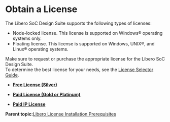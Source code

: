 # Obtain a License

The Libero SoC Design Suite supports the following types of licenses:

-   Node-locked license. This license is supported on Windows® operating systems only.
-   Floating license. This license is supported on Windows, UNIX®, and Linux® operating systems.

Make sure to request or purchase the appropriate license for the Libero SoC Design Suite.<br /> To determine the best license for your needs, see the [License Selector Guide](https://view.officeapps.live.com/op/view.aspx?src=https%3A%2F%2Fww1.microchip.com%2Fdownloads%2FaemDocuments%2Fdocuments%2FFPGA%2FProductDocuments%2FReleaseNotes%2Flibero_license_selector_guide.xlsm&wdOrigin=BROWSELINK).

-   **[Free License \(Silver\)](GUID-361D3204-3132-4058-BFDC-3712BC5DFFC5.md)**  

-   **[Paid License \(Gold or Platinum\)](GUID-6775B24E-57F8-4EBD-BFBC-6FE7EAA18506.md)**  

-   **[Paid IP License](GUID-908991FF-4CF5-4EBB-BBC8-44B91E5D4F8F.md)**  


**Parent topic:**[Libero License Installation Prerequisites](GUID-FC8F65A8-0331-4E83-A9B5-E2C60591DC00.md)

